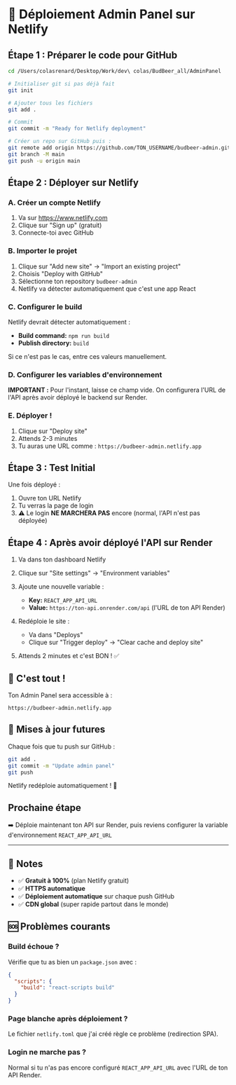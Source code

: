 # 🚀 Déploiement Admin Panel sur Netlify

## Étape 1 : Préparer le code pour GitHub

```bash
cd /Users/colasrenard/Desktop/Work/dev\ colas/BudBeer_all/AdminPanel

# Initialiser git si pas déjà fait
git init

# Ajouter tous les fichiers
git add .

# Commit
git commit -m "Ready for Netlify deployment"

# Créer un repo sur GitHub puis :
git remote add origin https://github.com/TON_USERNAME/budbeer-admin.git
git branch -M main
git push -u origin main
```

## Étape 2 : Déployer sur Netlify

### A. Créer un compte Netlify
1. Va sur https://www.netlify.com
2. Clique sur "Sign up" (gratuit)
3. Connecte-toi avec GitHub

### B. Importer le projet
1. Clique sur "Add new site" → "Import an existing project"
2. Choisis "Deploy with GitHub"
3. Sélectionne ton repository `budbeer-admin`
4. Netlify va détecter automatiquement que c'est une app React

### C. Configurer le build
Netlify devrait détecter automatiquement :
- **Build command:** `npm run build`
- **Publish directory:** `build`

Si ce n'est pas le cas, entre ces valeurs manuellement.

### D. Configurer les variables d'environnement
**IMPORTANT :** Pour l'instant, laisse ce champ vide. On configurera l'URL de l'API après avoir déployé le backend sur Render.

### E. Déployer !
1. Clique sur "Deploy site"
2. Attends 2-3 minutes
3. Tu auras une URL comme : `https://budbeer-admin.netlify.app`

## Étape 3 : Test Initial

Une fois déployé :
1. Ouvre ton URL Netlify
2. Tu verras la page de login
3. ⚠️ Le login **NE MARCHERA PAS** encore (normal, l'API n'est pas déployée)

## Étape 4 : Après avoir déployé l'API sur Render

1. Va dans ton dashboard Netlify
2. Clique sur "Site settings" → "Environment variables"
3. Ajoute une nouvelle variable :
   - **Key:** `REACT_APP_API_URL`
   - **Value:** `https://ton-api.onrender.com/api` (l'URL de ton API Render)

4. Redéploie le site :
   - Va dans "Deploys"
   - Clique sur "Trigger deploy" → "Clear cache and deploy site"

5. Attends 2 minutes et c'est BON ! ✅

## 🎉 C'est tout !

Ton Admin Panel sera accessible à :
```
https://budbeer-admin.netlify.app
```

## 🔄 Mises à jour futures

Chaque fois que tu push sur GitHub :
```bash
git add .
git commit -m "Update admin panel"
git push
```

Netlify redéploie automatiquement ! 🎉

## Prochaine étape

➡️ Déploie maintenant ton API sur Render, puis reviens configurer la variable d'environnement `REACT_APP_API_URL`

---

## 📝 Notes

- ✅ **Gratuit à 100%** (plan Netlify gratuit)
- ✅ **HTTPS automatique**
- ✅ **Déploiement automatique** sur chaque push GitHub
- ✅ **CDN global** (super rapide partout dans le monde)

## 🆘 Problèmes courants

### Build échoue ?
Vérifie que tu as bien un `package.json` avec :
```json
{
  "scripts": {
    "build": "react-scripts build"
  }
}
```

### Page blanche après déploiement ?
Le fichier `netlify.toml` que j'ai créé règle ce problème (redirection SPA).

### Login ne marche pas ?
Normal si tu n'as pas encore configuré `REACT_APP_API_URL` avec l'URL de ton API Render.

